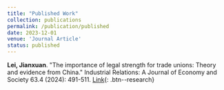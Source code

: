 ```yaml
---
title: "Published Work"
collection: publications
permalink: /publication/published
date: 2023-12-01
venue: 'Journal Article'
status: published
---
```

**Lei, Jianxuan**. "The importance of legal strength for trade unions: Theory and evidence from China." Industrial Relations: A Journal of Economy and Society 63.4 (2024): 491-511. [Link](https://onlinelibrary.wiley.com/doi/full/10.1111/irel.12351){: .btn--research}
